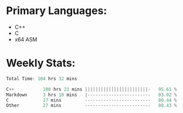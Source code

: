 # Primary Languages:
- C++
- C
- x64 ASM

# Weekly Stats:
<!--START_SECTION:waka-->

```C++
Total Time: 104 hrs 32 mins

C++           100 hrs 23 mins ||||||||||||||||||||||||-   95.61 %
Markdown      3 hrs 10 mins   |------------------------   03.02 %
C             27 mins         -------------------------   00.44 %
Other         27 mins         -------------------------   00.43 %
```

<!--END_SECTION:waka-->


